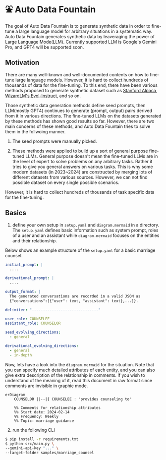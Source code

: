 # ⛲️ Auto Data Fountain

The goal of Auto Data Fountain is to generate synthetic data in order to fine-tune a large language model for arbitrary situations in a systematic way. Auto Data Fountain generates synthetic data by leaveraging the power of Large Language Mode(LLM). Currently supported LLM is Google's Gemini Pro, and GPT4 will be supported soon. 

## Motivation

There are many well-known and well-documented contents on how to fine-tune large language models. However, it is hard to collect hundreds of thousands of data for the fine-tuning. To this end, there have been various methods proposed to generate synthetic dataset such as [Stanford Alpaca](https://crfm.stanford.edu/2023/03/13/alpaca.html), [WizardLM's Evol-Instruct](https://github.com/nlpxucan/WizardLM), and so on. 

Those synthetic data generation methods define seed prompts, then LLM(mostly GPT4) continues to generate (prompt, output) pairs derived from it in various directions. The fine-tuned LLMs on the datasets generated by these methods has shown good results so far. However, there are two main concerns of these methods, and Auto Data Fountain tries to solve them in the follwoing manner.

1. The seed prompts were manually picked.

2. These methods were applied to build up a sort of general purpose fine-tuned LLMs. General purpose doesn't mean the fine-tuned LLMs are in the level of expert to solve problems on any arbitrary tasks. Rather it tries to give you general answers on various tasks. This is why some modern datasets (in 2023~2024) are constructed by merging lots of different datasets from various sources. However, we can not find possible dataset on every single possible scenarios.

However, it is hard to collect hundreds of thousands of task specific data for the fine-tuning. 

## Basics

1. define your own setup in `setup.yaml` and `diagram.mermaid` in a directory. The `setup.yaml` defines basic information such as system prompt, roles of a user and an assistant while `diagram.mermaid` focuses on the entities and their relationship. 

Below shows an example structure of the `setup.yaml` for a basic marriage counsel.
```yaml
initial_prompt: |
  ....

derivational_prompt: |
  ....

output_format: | 
  The generated conversations are recorded in a valid JSON as
  {"conversations":[{"user": text, "assistant": text},...]}.  

delimiter: "------------------------------"

user_role: COUNSELEE
assistant_role: COUNSELOR

seed_evolving_directions:
  - general

derivational_evolving_directions:
  - general
  - in-depth
```

Now, lets have a look into the `diagram.mermaid` for the situation. Note that you can specify much detailed attributes of each entity, and you can also give extra description of the relationship in comments. If you wish to understand of the meaning of it, read this document in raw format since comments are invisible in graphic mode.
```mermaid
erDiagram
    COUNSELOR ||--|{ COUNSELEE : "provides counseling to"

    %% Comments for relationship attributes
    %% Start date: 2024-02-14
    %% Frequency: Weekly
    %% Topic: marriage guidance
```

2. run the following CLI
```bash
$ pip install -r requirements.txt
$ python src/main.py \ 
--gemini-api-key "..." \ 
--target-folder samples/marriage_counsel
```
